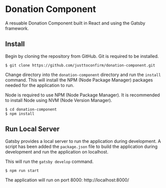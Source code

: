 # Donation Component

A resuable Donation Component built in React and using the Gatsby framework.

## Install

Begin by cloning the repository from GitHub. Git is required to be installed.

```
$ git clone https://github.com/justtoconfirm/donation-component.git
```

Change directory into the `donation-component` directory and run the `install` command. This will install the NPM (Node Package Manager) packages needed for the application to run. 

Node is required to use NPM (Node Package Manager). It is recommended to install Node using NVM (Node Version Manager).

```
$ cd donation-component
$ npm install
```

## Run Local Server

Gatsby provides a local server to run the application during development. A script has been added the `package.json` file to build the application during development and run the application on localhost.

This will run the `gatsby develop` command.

```
$ npm run start
```

The application will run on port 8000: http://localhost:8000/